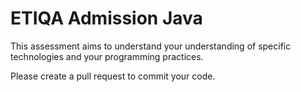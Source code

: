 # ETIQA Admission Java
This assessment aims to understand your understanding of specific technologies and your programming practices.

Please create a pull request to commit your code.
